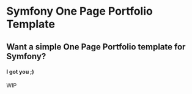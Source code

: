 # Symfony One Page Portfolio Template

## Want a simple One Page Portfolio template for Symfony?
#### I got you ;)

WIP
